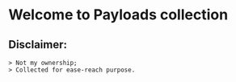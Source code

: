 # Welcome to Payloads collection

## Disclaimer:

	> Not my ownership;
  	> Collected for ease-reach purpose.
